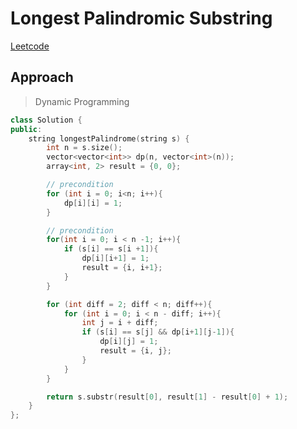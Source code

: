 # Longest Palindromic Substring

[Leetcode](https://leetcode.com/problems/longest-palindromic-substring/)

## Approach
> Dynamic Programming

```cpp
class Solution {
public:
    string longestPalindrome(string s) {
        int n = s.size();
        vector<vector<int>> dp(n, vector<int>(n));
        array<int, 2> result = {0, 0};

        // precondition
        for (int i = 0; i<n; i++){
            dp[i][i] = 1;
        }

        // precondition
        for(int i = 0; i < n -1; i++){
            if (s[i] == s[i +1]){
                dp[i][i+1] = 1;
                result = {i, i+1};
            }
        }

        for (int diff = 2; diff < n; diff++){
            for (int i = 0; i < n - diff; i++){
                int j = i + diff;
                if (s[i] == s[j] && dp[i+1][j-1]){
                    dp[i][j] = 1;
                    result = {i, j};
                }
            }
        }

        return s.substr(result[0], result[1] - result[0] + 1);
    }
};
```
